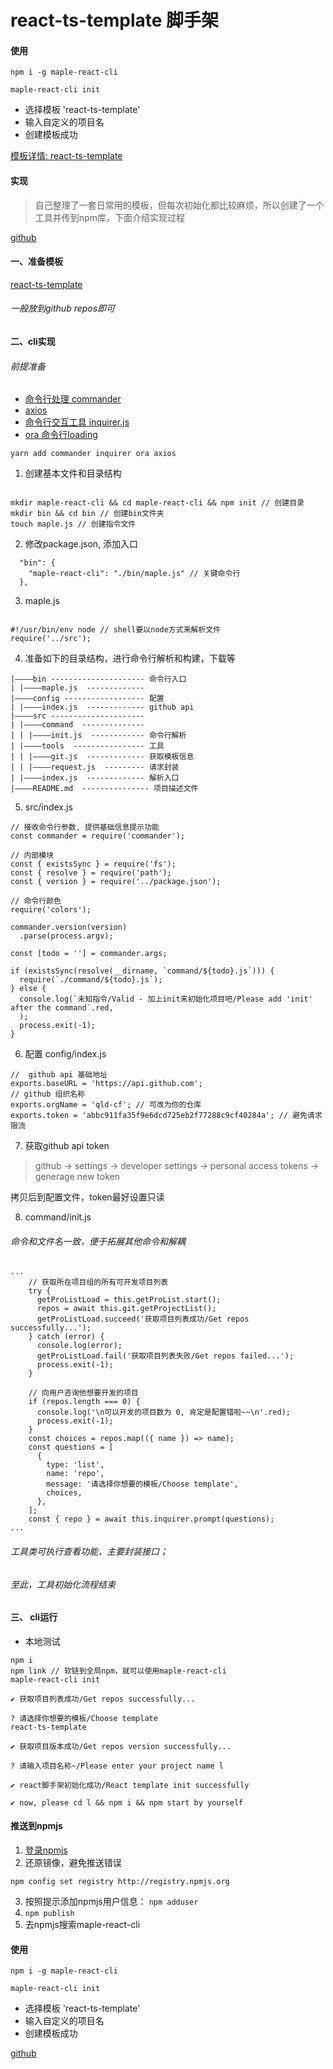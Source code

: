 # react-ts-template 脚手架

#### 使用
`npm i -g maple-react-cli`

`maple-react-cli init`

- 选择模板 'react-ts-template'
- 输入自定义的项目名
- 创建模板成功

[模板详情: react-ts-template](https://github.com/qld-cf/react-ts-template)


#### 实现


> 自己整理了一套日常用的模板，但每次初始化都比较麻烦，所以创建了一个工具并传到npm库，下面介绍实现过程


[github](https://github.com/qld-cf/maple-react-cli)

#### 一、准备模板

[react-ts-template](https://github.com/qld-cf/react-ts-template)

###### 一般放到github repos即可



#### 二、cli实现

###### 前提准备
- [命令行处理 commander](https://www.npmjs.com/package/commander)
- [axios](https://www.npmjs.com/package/axios)
-  [命令行交互工具 inquirer.js](https://github.com/SBoudrias/Inquirer.js#documentation)
-  [ora 命令行loading](https://www.npmjs.com/package/ora)

```
yarn add commander inquirer ora axios
```


1. 创建基本文件和目录结构
```

mkdir maple-react-cli && cd maple-react-cli && npm init // 创建目录
mkdir bin && cd bin // 创建bin文件夹
touch maple.js // 创建指令文件
```

2. 修改package.json, 添加入口
```
  "bin": {
    "maple-react-cli": "./bin/maple.js" // 关键命令行
  },
```

3. maple.js
```

#!/usr/bin/env node // shell要以node方式来解析文件
require('../src');

```

4. 准备如下的目录结构，进行命令行解析和构建，下载等

```
|————bin --------------------- 命令行入口
| |————maple.js  -------------
|————config ------------------ 配置
| |————index.js  ------------- github api
|————src ---------------------
| |————command  --------------
| | |————init.js  ------------ 命令行解析
| |————tools  ---------------- 工具
| | |————git.js  ------------- 获取模板信息
| | |————request.js  --------- 请求封装
| |————index.js  ------------- 解析入口
|————README.md  --------------- 项目描述文件
```

5. src/index.js

```
// 接收命令行参数, 提供基础信息提示功能
const commander = require('commander');

// 内部模块
const { existsSync } = require('fs');
const { resolve } = require('path');
const { version } = require('../package.json');

// 命令行颜色
require('colors');

commander.version(version)
  .parse(process.argv);

const [todo = ''] = commander.args;

if (existsSync(resolve(__dirname, `command/${todo}.js`))) {
  require(`./command/${todo}.js`);
} else {
  console.log(`未知指令/Valid - 加上init来初始化项目吧/Please add 'init' after the command`.red,
  );
  process.exit(-1);
}

```

6. 配置 config/index.js

```
//  github api 基础地址
exports.baseURL = 'https://api.github.com';
// github 组织名称
exports.orgName = 'qld-cf'; // 可改为你的仓库
exports.token = 'abbc911fa35f9e6dcd725eb2f77288c9cf40284a'; // 避免请求限流

```

7. 获取github api token

> github -> settings -> developer settings -> personal access tokens -> generage new token

拷贝后到配置文件，token最好设置只读

8. command/init.js
###### 命令和文件名一致，便于拓展其他命令和解耦

```
...
    // 获取所在项目组的所有可开发项目列表
    try {
      getProListLoad = this.getProList.start();
      repos = await this.git.getProjectList();
      getProListLoad.succeed('获取项目列表成功/Get repos successfully...');
    } catch (error) {
      console.log(error);
      getProListLoad.fail('获取项目列表失败/Get repos failed...');
      process.exit(-1);
    }

    // 向用户咨询他想要开发的项目
    if (repos.length === 0) {
      console.log('\n可以开发的项目数为 0, 肯定是配置错啦~~\n'.red);
      process.exit(-1);
    }
    const choices = repos.map(({ name }) => name);
    const questions = [
      {
        type: 'list',
        name: 'repo',
        message: '请选择你想要的模板/Choose template',
        choices,
      },
    ];
    const { repo } = await this.inquirer.prompt(questions);
...
```

###### 工具类可执行查看功能，主要封装接口；
###### 至此，工具初始化流程结束

#### 三、 cli运行

- 本地测试
```
npm i
npm link // 软链到全局npm，就可以使用maple-react-cli
maple-react-cli init
```

```
✔ 获取项目列表成功/Get repos successfully...

? 请选择你想要的模板/Choose template
react-ts-template

✔ 获取项目版本成功/Get repos version successfully...

? 请输入项目名称~/Please enter your project name l

✔ react脚手架初始化成功/React template init successfully

✔ now, please cd l && npm i && npm start by yourself
```

#### 推送到npmjs

1. [登录npmjs](https://www.npmjs.com/)
2. 还原镜像，避免推送错误
```
npm config set registry http://registry.npmjs.org
```
3. 按照提示添加npmjs用户信息： `npm adduser`
4. `npm publish`
5. 去npmjs搜索maple-react-cli




#### 使用
`npm i -g maple-react-cli`

`maple-react-cli init`

- 选择模板 'react-ts-template'
- 输入自定义的项目名
- 创建模板成功



[github](https://github.com/qld-cf/maple-react-cli)
